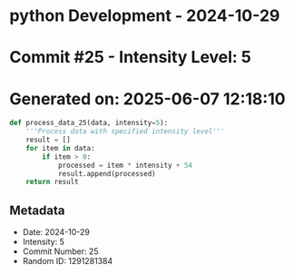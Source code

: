 ﻿# python Development - 2024-10-29
# Commit #25 - Intensity Level: 5
# Generated on: 2025-06-07 12:18:10
```python
def process_data_25(data, intensity=5):
    '''Process data with specified intensity level'''
    result = []
    for item in data:
        if item > 0:
            processed = item * intensity + 54
            result.append(processed)
    return result
```
## Metadata
- Date: 2024-10-29
- Intensity: 5
- Commit Number: 25
- Random ID: 1291281384
